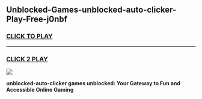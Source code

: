
## Unblocked-Games-unblocked-auto-clicker-Play-Free-j0nbf
<h3>
<a href="https://premium76.site?title=unblocked-auto-clicker&ref=20M">CLICK TO PLAY</a></h3>
<hr>

<h3>
<a href="https://premium76.site?title=unblocked-auto-clicker&ref=20M">CLICK 2 PLAY</a>
  
</h3>

<a href="https://premium76.site?title=unblocked-auto-clicker&ref=19M"><img src="https://clearcache.store/games.png"></a>


**unblocked-auto-clicker games unblocked: Your Gateway to Fun and Accessible Online Gaming**
